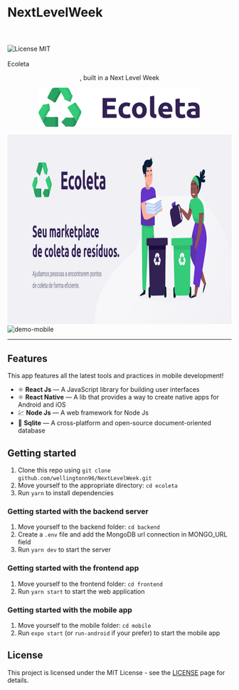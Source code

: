 # NextLevelWeek<h1 align="center">
<br>
  <img src="./.github/logo.svg" alt="License MIT" alt="ecoleta" width="120">
<br>
<br>
  Ecoleta
</h1>

<p align="center">, built in a Next Level Week</p>

<p align="center">
  <a href="https://opensource.org/licenses/MIT">
    <img src="./logo.svg" alt="License MIT">
  </a>
</p>

<div>
  <img src="./banner.png" alt="demo-web" height="425">
  <img src="./github/inicio-mobile.svg" alt="demo-mobile" height="425">
</div>

<hr />

## Features

This app features all the latest tools and practices in mobile development!

- ⚛️ **React Js** — A JavaScript library for building user interfaces
- ⚛️ **React Native** — A lib that provides a way to create native apps for Android and iOS
- 💹 **Node Js** — A web framework for Node Js
- 📄 **Sqlite** — A cross-platform and open-source document-oriented database


## Getting started

1. Clone this repo using `git clone github.com/wellingtonn96/NextLevelWeek.git`
2. Move yourself to the appropriate directory: `cd ecoleta`<br />
3. Run `yarn` to install dependencies

### Getting started with the backend server

1. Move yourself to the backend folder: `cd backend`
2. Create a `.env` file and add the MongoDB url connection in MONGO_URL field
3. Run `yarn dev` to start the server

### Getting started with the frontend app

1. Move yourself to the frontend folder: `cd frontend`
2. Run `yarn start` to start the web application

### Getting started with the mobile app

1. Move yourself to the mobile folder: `cd mobile`
2. Run `expo start` (or `run-android` if your prefer) to start the mobile app

## License

This project is licensed under the MIT License - see the [LICENSE](https://opensource.org/licenses/MIT) page for details.
